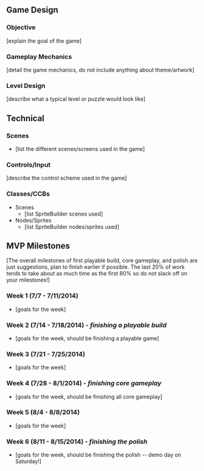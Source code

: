 ## Game Design
### Objective
[explain the goal of the game]

### Gameplay Mechanics
[detail the game mechanics, do not include anything about theme/artwork]

### Level Design
[describe what a typical level or puzzle would look like]


## Technical
### Scenes
* [list the different scenes/screens used in the game]

### Controls/Input
[describe the control scheme used in the game]

### Classes/CCBs
* Scenes
  * [list SpriteBuilder scenes used]
* Nodes/Sprites
  * [list SpriteBuilder nodes/sprites used]


## MVP Milestones
[The overall milestones of first playable build, core gameplay, and polish are just suggestions, plan to finish earlier if possible. The last 20% of work tends to take about as much time as the first 80% so do not slack off on your milestones!]
### Week 1 (7/7 - 7/11/2014)
* [goals for the week]

### Week 2 (7/14 - 7/18/2014) - _finishing a playable build_
* [goals for the week, should be finishing a playable game]

### Week 3 (7/21 - 7/25/2014)
* [goals for the week]

### Week 4 (7/28 - 8/1/2014) - _finishing core gameplay_
* [goals for the week, should be finishing all core gameplay]

### Week 5 (8/4 - 8/8/2014)
* [goals for the week]

### Week 6 (8/11 - 8/15/2014) - _finishing the polish_
* [goals for the week, should be finishing the polish -- demo day on Saturday!]

